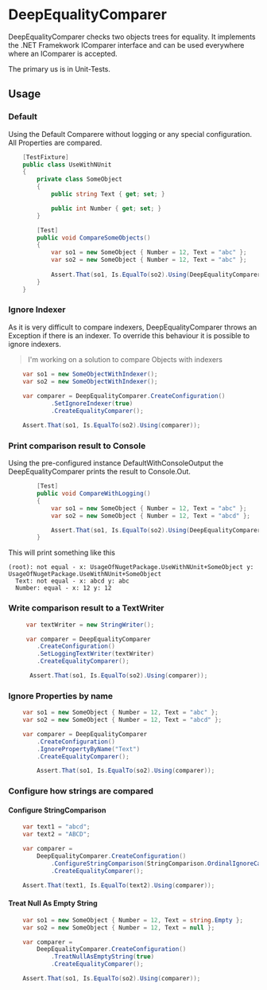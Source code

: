 ﻿# DeepEqualityComparer

DeepEqualityComparer checks two objects trees for equality.
It implements the .NET Framekwork IComparer interface and can be used everywhere where an IComparer
is accepted.

The primary us is in Unit-Tests.

## Usage

### Default

Using the Default Comparere without logging or any special configuration.
All Properties are compared.


```csharp
    [TestFixture]
    public class UseWithNUnit
    {
        private class SomeObject
        {
            public string Text { get; set; }

            public int Number { get; set; }
        }

        [Test]
        public void CompareSomeObjects()
        {
            var so1 = new SomeObject { Number = 12, Text = "abc" };
            var so2 = new SomeObject { Number = 12, Text = "abc" };
            
            Assert.That(so1, Is.EqualTo(so2).Using(DeepEqualityComparer.Default));
        }
    }
```

### Ignore Indexer

As it is very difficult to compare indexers, DeepEqualityComparer throws an Exception if there
is an indexer. To override this behaviour it is possible to ignore indexers.

> I'm working on a solution to compare Objects with indexers


```csharp
    var so1 = new SomeObjectWithIndexer();
    var so2 = new SomeObjectWithIndexer();
    
    var comparer = DeepEqualityComparer.CreateConfiguration()
            .SetIgnoreIndexer(true)
            .CreateEqualityComparer();

    Assert.That(so1, Is.EqualTo(so2).Using(comparer));
```


### Print comparison result to Console

Using the pre-configured instance DefaultWithConsoleOutput the DeepEqualityComparer prints the result
to Console.Out.

```csharp
        [Test]
        public void CompareWithLogging()
        {
            var so1 = new SomeObject { Number = 12, Text = "abc" };
            var so2 = new SomeObject { Number = 12, Text = "abcd" };

            Assert.That(so1, Is.EqualTo(so2).Using(DeepEqualityComparer.DefaultWithConsoleOutput));
        }
```

This will print something like this

    (root): not equal - x: UsageOfNugetPackage.UseWithNUnit+SomeObject y: UsageOfNugetPackage.UseWithNUnit+SomeObject
      Text: not equal - x: abcd y: abc
      Number: equal - x: 12 y: 12


### Write comparison result to a TextWriter

```csharp
     var textWriter = new StringWriter();

     var comparer = DeepEqualityComparer
        .CreateConfiguration()
        .SetLoggingTextWriter(textWriter)
        .CreateEqualityComparer();

      Assert.That(so1, Is.EqualTo(so2).Using(comparer));
```

### Ignore Properties by name

```csharp
    var so1 = new SomeObject { Number = 12, Text = "abc" };
    var so2 = new SomeObject { Number = 12, Text = "abcd" };

    var comparer = DeepEqualityComparer
        .CreateConfiguration()
        .IgnorePropertyByName("Text")
        .CreateEqualityComparer();

        Assert.That(so1, Is.EqualTo(so2).Using(comparer));
```

### Configure how strings are compared

#### Configure StringComparison

```csharp
    var text1 = "abcd";
    var text2 = "ABCD";

    var comparer =
        DeepEqualityComparer.CreateConfiguration()
            .ConfigureStringComparison(StringComparison.OrdinalIgnoreCase)
            .CreateEqualityComparer();

    Assert.That(text1, Is.EqualTo(text2).Using(comparer));
```

#### Treat Null As Empty String

```csharp
    var so1 = new SomeObject { Number = 12, Text = string.Empty };
    var so2 = new SomeObject { Number = 12, Text = null };

    var comparer = 
        DeepEqualityComparer.CreateConfiguration()
            .TreatNullAsEmptyString(true)
            .CreateEqualityComparer();

    Assert.That(so1, Is.EqualTo(so2).Using(comparer));
```
